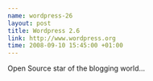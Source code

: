 ```yaml
--- 
name: wordpress-26 
layout: post 
title: Wordpress 2.6 
link: http://www.wordpress.org
time: 2008-09-10 15:45:00 +01:00 
--- 
```


Open Source star of the blogging world...